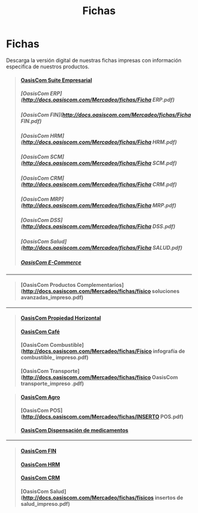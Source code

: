 ﻿---
layout: default
title: Fichas
permalink: /Mercadeo/fichas
editable: si
---

# Fichas

Descarga la versión digital de nuestras fichas impresas con información especifica de nuestros productos.

>#### [OasisCom Suite Empresarial](http://docs.oasiscom.com/Mercadeo/fichas/Físico_solución_general_impreso.pdf)
>##### [OasisCom ERP](http://docs.oasiscom.com/Mercadeo/fichas/Ficha ERP.pdf)
>##### [OasisCom FIN](http://docs.oasiscom.com/Mercadeo/fichas/Ficha FIN.pdf)
>##### [OasisCom HRM](http://docs.oasiscom.com/Mercadeo/fichas/Ficha HRM.pdf)
>##### [OasisCom SCM](http://docs.oasiscom.com/Mercadeo/fichas/Ficha SCM.pdf)
>##### [OasisCom CRM](http://docs.oasiscom.com/Mercadeo/fichas/Ficha CRM.pdf)
>##### [OasisCom MRP](http://docs.oasiscom.com/Mercadeo/fichas/Ficha MRP.pdf)
>##### [OasisCom DSS](http://docs.oasiscom.com/Mercadeo/fichas/Ficha DSS.pdf)
>##### [OasisCom Salud](http://docs.oasiscom.com/Mercadeo/fichas/Ficha SALUD.pdf)
>##### [OasisCom E-Commerce](http://docs.oasiscom.com/Mercadeo/fichas/Ficha-Ecommerce.pdf)
>


---
>#### [OasisCom Productos Complementarios](http://docs.oasiscom.com/Mercadeo/fichas/físico soluciones avanzadas_impreso.pdf)


---

>#### [OasisCom Propiedad Horizontal](http://docs.oasiscom.com/Mercadeo/fichas/Propiedad-Horizontal-Ficha.pdf)
>#### [OasisCom Café](http://docs.oasiscom.com/Mercadeo/fichas/físico_inserto_café_impreso.pdf)
>#### [OasisCom Combustible](http://docs.oasiscom.com/Mercadeo/fichas/Físico infografía de combustible_ impreso.pdf)
>#### [OasisCom Transporte](http://docs.oasiscom.com/Mercadeo/fichas/físico OasisCom transporte_impreso .pdf)

>#### [OasisCom Agro](http://docs.oasiscom.com/Mercadeo/fichas/inserto-OasisCom_agro.pdf)
>#### [OasisCom POS](http://docs.oasiscom.com/Mercadeo/fichas/INSERTO POS.pdf)
>#### [OasisCom Dispensación de medicamentos](http://docs.oasiscom.com/Mercadeo/fichas/Dispensacion-de-medicamentos-Ficha-oasiscom.pdf)

---
>#### [OasisCom FIN](http://docs.oasiscom.com/Mercadeo/fichas/Software-FIN-Ficha.pdf)
>#### [OasisCom HRM](http://docs.oasiscom.com/Mercadeo/fichas/HRM-Ficha.pdf)
>#### [OasisCom CRM](http://docs.oasiscom.com/Mercadeo/fichas/CRM-ficha.pdf)
>#### [OasisCom Salud](http://docs.oasiscom.com/Mercadeo/fichas/físicos insertos de salud_impreso.pdf)

